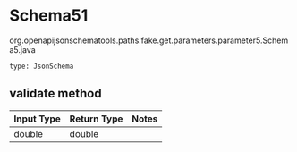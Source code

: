 # Schema51
org.openapijsonschematools.paths.fake.get.parameters.parameter5.Schema5.java
```
type: JsonSchema
```

## validate method
| Input Type | Return Type | Notes |
| ---------- | ----------- | ----- |
| double | double | |

